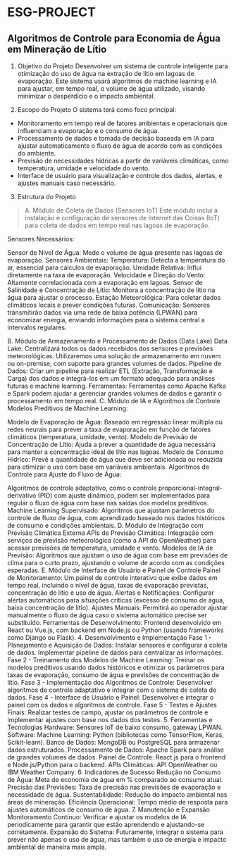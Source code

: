 # ESG-PROJECT

## Algoritmos de Controle para Economia de Água em Mineração de Lítio
1. Objetivo do Projeto
Desenvolver um sistema de controle inteligente para otimização do uso de água na extração de lítio em lagoas de evaporação. Este sistema usará algoritmos de machine learning e IA para ajustar, em tempo real, o volume de água utilizado, visando minimizar o desperdício e o impacto ambiental.

2. Escopo do Projeto
O sistema terá como foco principal:

- Monitoramento em tempo real de fatores ambientais e operacionais que influenciam a evaporação e o consumo de água.
- Processamento de dados e tomada de decisão baseada em IA para ajustar automaticamente o fluxo de água de acordo com as condições do ambiente.
- Previsão de necessidades hídricas a partir de variáveis climáticas, como temperatura, umidade e velocidade do vento.
- Interface de usuário para visualização e controle dos dados, alertas, e ajustes manuais caso necessário.

3. Estrutura do Projeto
> A. Módulo de Coleta de Dados (Sensores IoT)
Este módulo inclui a instalação e configuração de sensores de Internet das Coisas (IoT) para coleta de dados em tempo real nas lagoas de evaporação.

Sensores Necessários:

Sensor de Nível de Água: Mede o volume de água presente nas lagoas de evaporação.
Sensores Ambientais:
Temperatura: Detecta a temperatura do ar, essencial para cálculos de evaporação.
Umidade Relativa: Influi diretamente na taxa de evaporação.
Velocidade e Direção do Vento: Altamente correlacionada com a evaporação em lagoas.
Sensor de Salinidade e Concentração de Lítio: Monitora a concentração de lítio na água para ajustar o processo.
Estação Meteorológica: Para coletar dados climáticos locais e prever condições futuras.
Comunicação: Sensores transmitirão dados via uma rede de baixa potência (LPWAN) para economizar energia, enviando informações para o sistema central a intervalos regulares.

B. Módulo de Armazenamento e Processamento de Dados (Data Lake)
Data Lake: Centralizará todos os dados recebidos dos sensores e previsões meteorológicas. Utilizaremos uma solução de armazenamento em nuvem ou on-premise, com suporte para grandes volumes de dados.
Pipeline de Dados: Criar um pipeline para realizar ETL (Extração, Transformação e Carga) dos dados e integrá-los em um formato adequado para análises futuras e machine learning.
Ferramentas: Ferramentas como Apache Kafka e Spark podem ajudar a gerenciar grandes volumes de dados e garantir o processamento em tempo real.
C. Módulo de IA e Algoritmos de Controle
Modelos Preditivos de Machine Learning:

Modelo de Evaporação de Água: Baseado em regressão linear múltipla ou redes neurais para prever a taxa de evaporação em função de fatores climáticos (temperatura, umidade, vento).
Modelo de Previsão de Concentração de Lítio: Ajuda a prever a quantidade de água necessária para manter a concentração ideal de lítio nas lagoas.
Modelo de Consumo Hídrico: Prevê a quantidade de água que deve ser adicionada ou reduzida para otimizar o uso com base em variáveis ambientais.
Algoritmos de Controle para Ajuste do Fluxo de Água:

Algoritmos de controle adaptativo, como o controle proporcional-integral-derivativo (PID) com ajuste dinâmico, podem ser implementados para regular o fluxo de água com base nas saídas dos modelos preditivos.
Machine Learning Supervisado: Algoritmos que ajustam parâmetros do controle de fluxo de água, com aprendizado baseado nos dados históricos de consumo e condições ambientais.
D. Módulo de Integração com Previsão Climática Externa
APIs de Previsão Climática: Integração com serviços de previsão meteorológica (como a API do OpenWeather) para acessar previsões de temperatura, umidade e vento.
Modelos de IA de Previsão: Algoritmos que ajustam o uso de água com base em previsões de clima para o curto prazo, ajustando o volume de acordo com as condições esperadas.
E. Módulo de Interface de Usuário e Painel de Controle
Painel de Monitoramento: Um painel de controle interativo que exibe dados em tempo real, incluindo o nível de água, taxas de evaporação previstas, concentração de lítio e uso de água.
Alertas e Notificações: Configurar alertas automáticos para situações críticas (excesso de consumo de água, baixa concentração de lítio).
Ajustes Manuais: Permitirá ao operador ajustar manualmente o fluxo de água caso o sistema automático precise ser substituído.
Ferramentas de Desenvolvimento: Frontend desenvolvido em React ou Vue.js, com backend em Node.js ou Python (usando frameworks como Django ou Flask).
4. Desenvolvimento e Implementação
Fase 1 - Planejamento e Aquisição de Dados: Instalar sensores e configurar a coleta de dados. Implementar pipeline de dados para centralizar as informações.
Fase 2 - Treinamento dos Modelos de Machine Learning: Treinar os modelos preditivos usando dados históricos e otimizar os parâmetros para taxas de evaporação, consumo de água e previsões de concentração de lítio.
Fase 3 - Implementação dos Algoritmos de Controle: Desenvolver algoritmos de controle adaptativo e integrar com o sistema de coleta de dados.
Fase 4 - Interface de Usuário e Painel: Desenvolver e integrar o painel com os dados e algoritmos de controle.
Fase 5 - Testes e Ajustes Finais: Realizar testes de campo, ajustar os parâmetros de controle e implementar ajustes com base nos dados dos testes.
5. Ferramentas e Tecnologias
Hardware: Sensores IoT de baixo consumo, gateway LPWAN.
Software:
Machine Learning: Python (bibliotecas como TensorFlow, Keras, Scikit-learn).
Banco de Dados: MongoDB ou PostgreSQL para armazenar dados estruturados.
Processamento de Dados: Apache Spark para análise de grandes volumes de dados.
Painel de Controle: React.js para o frontend e Node.js/Python para o backend.
APIs Climáticas: API OpenWeather ou IBM Weather Company.
6. Indicadores de Sucesso
Redução no Consumo de Água: Meta de economia de água em % comparado ao consumo atual.
Precisão das Previsões: Taxa de precisão nas previsões de evaporação e necessidade de água.
Sustentabilidade: Redução do impacto ambiental nas áreas de mineração.
Eficiência Operacional: Tempo médio de resposta para ajustes automáticos de consumo de água.
7. Manutenção e Expansão
Monitoramento Contínuo: Verificar e ajustar os modelos de IA periodicamente para garantir que estão aprendendo e ajustando-se corretamente.
Expansão do Sistema: Futuramente, integrar o sistema para prever não apenas o uso de água, mas também o uso de energia e impacto ambiental de maneira mais ampla.
